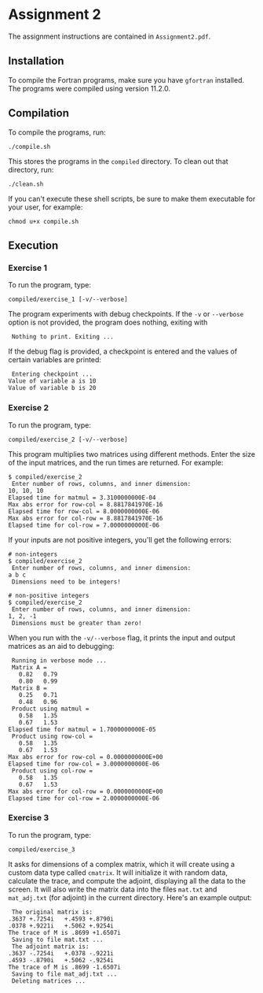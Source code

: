 # Assignment 2

The assignment instructions are contained in `Assignment2.pdf`.

## Installation

To compile the Fortran programs, make sure you have `gfortran` installed. The programs were compiled using version 11.2.0.

## Compilation

To compile the programs, run:

```
./compile.sh
```

This stores the programs in the `compiled` directory. To clean out that directory, run:

```
./clean.sh
```

If you can't execute these shell scripts, be sure to make them executable for your user, for example:

```
chmod u+x compile.sh
```

## Execution

### Exercise 1

To run the program, type:

```
compiled/exercise_1 [-v/--verbose]
```

The program experiments with debug checkpoints. If the `-v` or `--verbose` option is not provided, the program does
nothing, exiting with

```
 Nothing to print. Exiting ...
```

If the debug flag is provided, a checkpoint is entered and the values of certain variables are printed:

```
 Entering checkpoint ...
Value of variable a is 10
Value of variable b is 20
```

### Exercise 2

To run the program, type:

```
compiled/exercise_2 [-v/--verbose]
```

This program multiplies two matrices using different methods. Enter the size of the input matrices, and the run times
are returned. For example:

```
$ compiled/exercise_2
 Enter number of rows, columns, and inner dimension:
10, 10, 10
Elapsed time for matmul = 3.3100000000E-04
Max abs error for row-col = 8.8817841970E-16
Elapsed time for row-col = 8.0000000000E-06
Max abs error for col-row = 8.8817841970E-16
Elapsed time for col-row = 7.0000000000E-06
```

If your inputs are not positive integers, you'll get the following errors:

```
# non-integers
$ compiled/exercise_2
 Enter number of rows, columns, and inner dimension:
a b c
 Dimensions need to be integers!

# non-positive integers
$ compiled/exercise_2
 Enter number of rows, columns, and inner dimension:
1, 2, -1
 Dimensions must be greater than zero!
```

When you run with the `-v/--verbose` flag, it prints the input and output matrices as an aid to debugging:

```
 Running in verbose mode ...
 Matrix A = 
   0.82   0.79
   0.80   0.99
 Matrix B = 
   0.25   0.71
   0.48   0.96
 Product using matmul = 
   0.58   1.35
   0.67   1.53
Elapsed time for matmul = 1.7000000000E-05
 Product using row-col = 
   0.58   1.35
   0.67   1.53
Max abs error for row-col = 0.0000000000E+00
Elapsed time for row-col = 3.0000000000E-06
 Product using col-row = 
   0.58   1.35
   0.67   1.53
Max abs error for col-row = 0.0000000000E+00
Elapsed time for col-row = 2.0000000000E-06
```

### Exercise 3

To run the program, type:

```
compiled/exercise_3
```

It asks for dimensions of a complex matrix, which it will create using a custom data type called `cmatrix`. It will
initialize it with random data, calculate the trace, and compute the adjoint, displaying all the data to the screen.
It will also write the matrix data into the files `mat.txt` and `mat_adj.txt` (for adjoint) in the current directory.
Here's an example output:

```
 The original matrix is:
.3637 +.7254i   +.4593 +.8790i
.0378 +.9221i   +.5062 +.9254i
The trace of M is .8699 +1.6507i
 Saving to file mat.txt ...
 The adjoint matrix is:
.3637 -.7254i   +.0378 -.9221i
.4593 -.8790i   +.5062 -.9254i
The trace of M is .8699 -1.6507i
 Saving to file mat_adj.txt ...
 Deleting matrices ...
```
